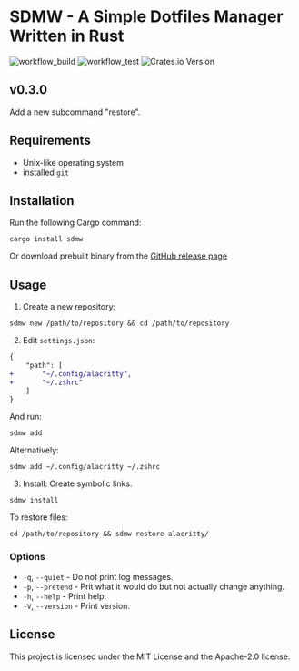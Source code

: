 # SDMW - A Simple Dotfiles Manager Written in Rust

![workflow_build](https://github.com/p1486/sdmw/actions/workflows/build.yml/badge.svg)
![workflow_test](https://github.com/p1486/sdmw/actions/workflows/test.yml/badge.svg)
![Crates.io Version](https://img.shields.io/crates/v/sdmw)

## v0.3.0
Add a new subcommand "restore".

## Requirements
- Unix-like operating system
- installed `git`

## Installation
Run the following Cargo command:
```
cargo install sdmw
```
Or download prebuilt binary from the [GitHub release page](https://github.com/p1486/sdmw/releases)

## Usage

01. Create a new repository:
```
sdmw new /path/to/repository && cd /path/to/repository
```

02. Edit `settings.json`:
```diff
{
    "path": [
+       "~/.config/alacritty",
+       "~/.zshrc"
    ]
}
```
And run:
```
sdmw add
```

Alternatively:
```
sdmw add ~/.config/alacritty ~/.zshrc
```

03. Install:
Create symbolic links.
```
sdmw install
```

To restore files:
```
cd /path/to/repository && sdmw restore alacritty/
```

### Options
- `-q`, `--quiet` - Do not print log messages.
- `-p`, `--pretend` - Prit what it would do but not actually change anything.
- `-h`, `--help` - Print help.
- `-V`, `--version` - Print version.

## License
This project is licensed under the MIT License and the Apache-2.0 license.
